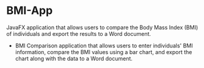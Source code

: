 # BMI-App
JavaFX application that allows users to compare the Body Mass Index (BMI) of individuals and export the results to a Word document. 

- BMI Comparison application that allows users to enter individuals' BMI information, compare the BMI values using a bar chart, and export the chart along with the data to a Word document.
